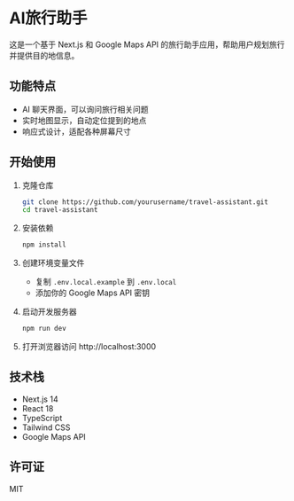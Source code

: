 # AI旅行助手

这是一个基于 Next.js 和 Google Maps API 的旅行助手应用，帮助用户规划旅行并提供目的地信息。

## 功能特点

- AI 聊天界面，可以询问旅行相关问题
- 实时地图显示，自动定位提到的地点
- 响应式设计，适配各种屏幕尺寸

## 开始使用

1. 克隆仓库
   ```bash
   git clone https://github.com/yourusername/travel-assistant.git
   cd travel-assistant
   ```

2. 安装依赖
   ```bash
   npm install
   ```

3. 创建环境变量文件
   - 复制 `.env.local.example` 到 `.env.local`
   - 添加你的 Google Maps API 密钥

4. 启动开发服务器
   ```bash
   npm run dev
   ```

5. 打开浏览器访问 http://localhost:3000

## 技术栈

- Next.js 14
- React 18
- TypeScript
- Tailwind CSS
- Google Maps API

## 许可证

MIT 